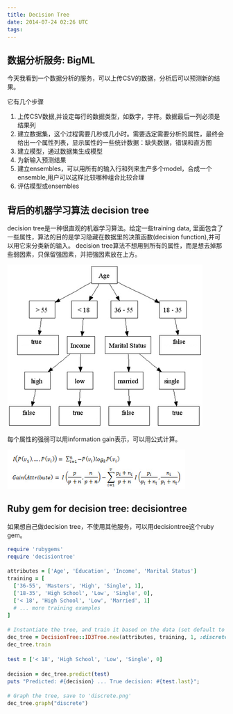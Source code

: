 ```yaml
---
title: Decision Tree
date: 2014-07-24 02:26 UTC
tags:
---
```


## 数据分析服务: BigML
今天我看到一个数据分析的服务，可以上传CSV的数据，分析后可以预测新的结果。

它有几个步骤

1. 上传CSV数据,并设定每行的数据类型，如数字，字符。数据最后一列必须是结果列
1. 建立数据集，这个过程需要几秒或几小时。需要选定需要分析的属性，最终会给出一个属性列表，显示属性的一些统计数据：缺失数据，错误和直方图
1. 建立模型，通过数据集生成模型
1. 为新输入预测结果
1. 建立ensembles，可以用所有的输入行和列来生产多个model，合成一个ensemble,用户可以这样比较哪种组合比较合理
1. 评估模型或ensembles

## 背后的机器学习算法 decision tree
decision tree是一种很直观的机器学习算法。给定一些training data,
里面包含了一些属性，算法的目的是学习隐藏在数据里的决策函数(decision
function),并可以用它来分类新的输入。
decision
tree算法不想用到所有的属性，而是想去掉那些弱因素，只保留强因素，并把强因素放在上方。

![Decision Tree Example](/images/xdiscrete-tree.png.pagespeed.ic.png)

每个属性的强弱可以用information gain表示，可以用公式计算。

![Information Gain](/images/xinformation-gain-formula.png.pagespeed.ic.png)

## Ruby gem for decision tree: decisiontree
如果想自己做decision tree，不使用其他服务，可以用decisiontree这个ruby gem。

```ruby
require 'rubygems'
require 'decisiontree'

attributes = ['Age', 'Education', 'Income', 'Marital Status']
training = [
  ['36-55', 'Masters', 'High', 'Single', 1],
  ['18-35', 'High School', 'Low', 'Single', 0],
  ['< 18', 'High School', 'Low', 'Married', 1]
  # ... more training examples
]

# Instantiate the tree, and train it based on the data (set default to '1')
dec_tree = DecisionTree::ID3Tree.new(attributes, training, 1, :discrete)
dec_tree.train

test = ['< 18', 'High School', 'Low', 'Single', 0]

decision = dec_tree.predict(test)
puts "Predicted: #{decision} ... True decision: #{test.last}";

# Graph the tree, save to 'discrete.png'
dec_tree.graph("discrete")

```




